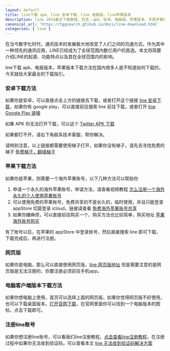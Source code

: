 ```yaml
---
layout: default
title: line下载 apk，line 安卓下载，line 电脑版，line苹果版本
description: line 2024最全下载教程，包含：apk、安卓、电脑版、苹果版本，手把手教你学会如何下载 line。
canonical_url: 'https://tggsearch.gtihub.io/docs/line-download.html'
categories: [ line ]
---
```

在当今数字化时代，通讯技术的发展极大地改变了人们之间的沟通方式。作为其中一种领先的通讯应用，LINE已经成为了全球范围内数亿用户的首选。本文将简要介绍LINE的起源、功能特点以及其在全球范围内的影响。

line下载 apk、电报版本，苹果版本下载方法在国内很多人是不知道如何下载的，今天就给大家最全的下载指引。

### 安卓下载方法
如果你是安卓，可以直接点击上方的链接去下载，或者打开这个链接 [line 安卓下载](/docs/302.html?target=https://line.cn.uptodown.com/android)，如果你有 google play，可以直接前往搜索 line 前往下载，或者打开 [line Google Play 链接](./302.html?target=https://play.google.com/store/apps/details?id=jp.naver.line.android)

如果 APK 你无法打开下载，可以这个 [Twitter APK 下载](./302.html?target=https://apkpure.com/cn/line-calls-messages/jp.naver.line.android)

如果都打不开，请右下角联系技术客服，帮你解决。

请特别注意，以上链接都需要使用梯子打开，如果你没有梯子，请先去寻找免费的梯子 [免费梯子，翻墙梯子](./vpn-kl.html)

### 苹果下载方法
如果你是苹果，则需要一个海外苹果账号，以下几种方法可以帮助你

1. 申请一个永久的海外苹果账号，申请方法，请查看视频教程 [怎么注册一个海外永久的个人使用苹果账号](./302.html?target=https://youtu.be/oY396wEXzww)
2. 可以使用免费的苹果账号，免费共享的不是长久的，临时使用，并且只能登录 appStore 切莫登录 icloud，链接请查看 [免费海外苹果账号共享](./apple-id.html)
3. 如果你嫌麻烦，可以直接前往购买一个，购买方法也比较简单，购买地址 [苹果海外账号购买](./302.html?target=http://tggsearch.shop/)

有了账号以后，在苹果的 appStore 中登录账号，然后直接搜索 line 即可下载，下载完成后，再进行注册。

### 网页版
如果你是电脑，那么可以直接使用网页版，[line 网页版地址](./302.html?target=https://access.line.me/oauth2/v2.1/login?loginState=VbZMSH51EHSy50niOOopAl&loginChannelId=1648148465&returnUri=%2Foauth2%2Fv2.1%2Fauthorize%2Fconsent%3Fbot_prompt%3Dnormal%26scope%3Dopenid%2Bprofile%26response_type%3Dcode%26state%3DPtJoVGc9zx%26redirect_u#/)
但是需要注意的是网页版是无法注册的，你要注册必须前往手机app。

### 电脑客户端版本下载方法
如果你想电脑上使用，首页可以选择上面的网页版，如果你觉得网页版不好使用，也可以下载桌面版本。[打开官网下载](./302.html?target=https://line.me/en/)，在官网里面你可以找到一个电脑版本的图标，点击下载即可。

### 注册line账号
如果你想注册line账号，可以看我们line注册教程，[点击查看line注册教程](./line-register.html)，在注册过程中如果你无法收到验证码，可以查看本文 [line 无法收到验证码解决方案](./line-no-sms-code.html)
